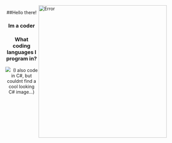 <img align="right" src="https://external-preview.redd.it/b7WIuFz1YPVx8QNC4hXuQHfD1smeDpOe6NUgFEhUawI.png?format=pjpg&auto=webp&s=6e618a6c6199ccf7b90cc3c903b0e9fb5c40ace4" alt="Error" width=400px height=415px/>

<div align="center">
  
##Hello there!

### Im a coder

### What coding languages I program in?
[<img src="https://img.shields.io/badge/java-%23ED8B00.svg?&style=for-the-badge&logo=java&logoColor=white"/>][java]&nbsp;
(I also code in C#, but couldnt find a cool looking C# image...)

[java]: https://en.wikipedia.org/wiki/Java_(programming_language)
